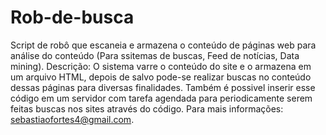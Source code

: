# Rob-de-busca
Script de robô que escaneia e armazena o conteúdo de páginas web para análise do conteúdo (Para ssitemas de buscas, Feed de notícias, Data mining).
Descrição:
O sistema varre o conteúdo do site e o armazena em um arquivo HTML, depois de salvo pode-se realizar buscas no conteúdo dessas páginas para diversas finalidades.
Também é possivel inserir esse código em um servidor com tarefa agendada para periodicamente serem feitas buscas nos sites através do código.
Para mais informações: sebastiaofortes4@gmail.com.
